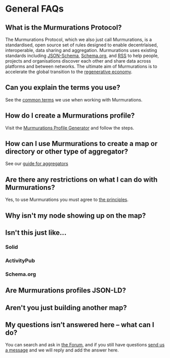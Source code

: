 # General FAQs

## What is the Murmurations Protocol?

The Murmurations Protocol, which we also just call Murmurations, is a standardised, open source set of rules designed to enable decentrlaised, interoperable, data sharing and aggregation. Murmurations uses existing standards including [JSON-Schema](https://json-schema.org/), [Schema.org](https://schema.org/), and [RSS](https://en.wikipedia.org/wiki/RSS) to help people, projects and organisations discover each other and share data across platforms and between networks. The ultimate aim of Murmurations is to accelerate the global transition to the [regenerative economy](https://capitalinstitute.org/8-principles-regenerative-economy/).

## Can you explain the terms you use?

See the [common terms](https://docs.murmurations.network/about/common-terms.html) we use when working with Murmurations.

## How do I create a Murmurations profile?

Visit the [Murmurations Profile Generator](https://mpg.murmurations.network/) and follow the steps.

## How can I use Murmurations to create a map or directory or other type of aggregator?

See our [guide for aggregators](https://docs.murmurations.network/guides/aggregators.html)

## Are there any restrictions on what I can do with Murmurations?

Yes, to use Murmurations you must agree to [the principles](https://murmurations.network/principles/).

## Why isn't my node showing up on the map?

## Isn't this just like...

### Solid

### ActivityPub

### Schema.org

## Are Murmurations profiles JSON-LD?

## Aren't you just building another map?

## My questions isn’t answered here – what can I do?

You can search and ask in [the Forum](https://murmurations.flarum.cloud/), and if you still have questions [send us a message](https://murmurations.network/contact/) and we will reply and add the answer here.
